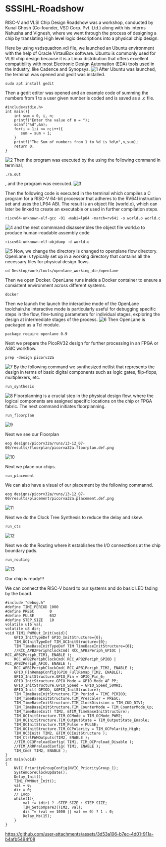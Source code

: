 # SSSIHL-Roadshow
RISC-V and VLSI Chip Design Roadshow was a workshop, conducted by Kunal Ghosh (Co-founder, VSD Corp. Pvt. Ltd.) along with his interns Nahusha and Vignesh, where we went through the process of designing a chip by translating High level logic descriptions into a physical chip design.

Here by using vsdsquadron.vdi file, we launched an Ubuntu environment with the help of Oracle VirtaulBox software. Ubuntu is commonly used for VLSI chip design because it is a Linux distribution that offers excellent compatibility with most Electronic Design Automation (EDA) tools used in the industry, like Cadence and Synopsys.
![1](https://github.com/user-attachments/assets/c86b4623-4c7e-4f95-a30e-68c06d1cbafd)
After Ubuntu was launched, the terminal was opened and gedit was installed.
```
sudo apt install gedit
```
Then a gedit editor was opened and an example code of summing the numbers from 1 to a user given number is coded and is saved as a .c file.
```
#include<stdio.h>  
int main(){  
    int sum = 0, i, n;  
    printf("Enter the value of n = ");  
    scanf("%d",&n);  
    for(i = 1;i <= n;i++){  
       sum = sum + i;  
    }  
    printf("The Sum of numbers from 1 to %d is %d\n",n,sum);  
    return 0;  
}
```
![2](https://github.com/user-attachments/assets/f096833a-5b47-41fd-8785-7284cdfeb30d)
Then the program was executed by the using the following command in terminal,
```
./a.out
```
, and the program was executed.
![3](https://github.com/user-attachments/assets/7c615072-fe36-4f12-8d25-7d0aeff31f09)

Then the following code is executed in the terminal which compiles a C program for a RISC-V 64-bit processor that adheres to the RV64I instruction set and uses the LP64 ABI. The result is an object file (world.o), which can later be linked to create an executable or used in further compilation steps.
```
riscv64-unknown-elf-gcc -O1 -mabi=lp64 -march=rv64i -o world.o world.c
```
![4](https://github.com/user-attachments/assets/455e4f6d-5d2e-45d7-91f8-05ac34deff73)
and the next commmand disassembles the object file world.o to produce human-readable assembly code
```
riscv64-unknown-elf-objdump -d world.o
```
![5](https://github.com/user-attachments/assets/0e08eb2a-3a80-4d2a-b0b6-77d99a3a7674)
Now, we change the directory is changed to openplane flow directory. OpenLane is typically set up in a working directory that contains all the necessary files for physical design flows.
```
cd Desktop/work/tools/openlane_working_dir/openlane
```
Then we open Docker. OpenLane runs inside a Docker container to ensure a consistent environment across different systems.
```
docker
```
Then we launch the launch the interactive mode of the OpenLane toolchain.he interactive mode is particularly useful for debugging specific steps in the flow, fine-tuning parameters for individual stages, exploring the design at intermediate stages of the process.
![6](https://github.com/user-attachments/assets/6b6b7457-b768-4379-b050-46715abe7a07)
Then OpenLane is packaged as a Tcl module.
```
package require openlane 0.9

```
Next we prepare the PicoRV32 design for further processing in an FPGA or ASIC workflow.
```
prep -design picorv32a
```
![7](https://github.com/user-attachments/assets/53dad896-8ea8-4cd2-9ce3-f906dd4fcbae)
By the following command we synthesized netlist that represents the design in terms of basic digital components such as logic gates, flip-flops, multiplexers, etc.
```
run_synthesis
```
![8](https://github.com/user-attachments/assets/dcc2a1dd-6bff-46a6-be31-08f971cc1f25)
Floorplanning is a crucial step in the physical design flow, where the logical components are assigned specific locations on the chip or FPGA fabric. The next command initiates floorplanning.
```
run_floorplan
```
![9](https://github.com/user-attachments/assets/8aafce90-cbb3-4cd1-b025-bda0cacdac27)

Next we see our Floorplan
```
eog designs/picorv32a/runs/13-12_07-00/results/floorplan/picorva32a.floorplan.def.png
```
![10](https://github.com/user-attachments/assets/62ad4be2-ceff-4688-808f-480845478138)

Next we place our chips.
```
run_placement
```
We can also have a visual of our placement by the following commannd.
```
eog designs/picorv32a/runs/13-12_07-00/results/placement/picorva32a.placement.def.png
```
![11](https://github.com/user-attachments/assets/85b12618-89d7-48ef-8953-d5615b95caf3)

Next we do the Clock Tree Synthesis to reduce the delay and skew.
```
run_cts
```
![12](https://github.com/user-attachments/assets/674cab43-47ed-4c57-8b56-3095e20ecc5d)

Next we do the Routing where it establishes the I/O connecttions at the chip boundary pads.
```
run_routing
```
![13](https://github.com/user-attachments/assets/7acae4cb-e6df-4573-b445-8641e99bef35)

Our chip is ready!!!

We can connect the RISC-V board to our systems and do basic LED fading by the board.
```
#include "debug.h"
#define TIME_PERIOD 1000
#define PRESC       0
#define PULSE       632
#define STEP_SIZE   10
volatile u16 val;
volatile u8 dir;
void TIM1_PWMOut_Init(void){
    GPIO_InitTypeDef GPIO_InitStructure={0};
    TIM_OCInitTypeDef TIM_OCInitStructure={0};
    TIM_TimeBaseInitTypeDef TIM_TimeBaseInitStructure={0};
    //RCC_APB2PeriphClockCmd( RCC_APB2Periph_GPIOC | RCC_APB2Periph_TIM1, ENABLE );
    RCC_APB2PeriphClockCmd( RCC_APB2Periph_GPIOD | RCC_APB2Periph_AFIO, ENABLE );
    RCC_APB1PeriphClockCmd( RCC_APB1Periph_TIM2, ENABLE );
    GPIO_PinRemapConfig(GPIO_FullRemap_TIM2, ENABLE);
    GPIO_InitStructure.GPIO_Pin = GPIO_Pin_6;
    GPIO_InitStructure.GPIO_Mode = GPIO_Mode_AF_PP;
    GPIO_InitStructure.GPIO_Speed = GPIO_Speed_50MHz;
    GPIO_Init( GPIOD, &GPIO_InitStructure);
    TIM_TimeBaseInitStructure.TIM_Period = TIME_PERIOD;
    TIM_TimeBaseInitStructure.TIM_Prescaler = PRESC;
    TIM_TimeBaseInitStructure.TIM_ClockDivision = TIM_CKD_DIV1;
    TIM_TimeBaseInitStructure.TIM_CounterMode = TIM_CounterMode_Up;
    TIM_TimeBaseInit( TIM2, &TIM_TimeBaseInitStructure);
    TIM_OCInitStructure.TIM_OCMode = TIM_OCMode_PWM2;
    TIM_OCInitStructure.TIM_OutputState = TIM_OutputState_Enable;
    TIM_OCInitStructure.TIM_Pulse = PULSE;
    TIM_OCInitStructure.TIM_OCPolarity = TIM_OCPolarity_High;
    TIM_OC3Init( TIM2, &TIM_OCInitStructure );
    TIM_CtrlPWMOutputs(TIM2, ENABLE );
    //TIM_OC3PreloadConfig( TIM1, TIM_OCPreload_Disable );
    //TIM_ARRPreloadConfig( TIM1, ENABLE );
    TIM_Cmd( TIM2, ENABLE );
}
int main(void)
{
    NVIC_PriorityGroupConfig(NVIC_PriorityGroup_1);
    SystemCoreClockUpdate();
    Delay_Init();
    TIM1_PWMOut_Init();
    val = 0;
    dir = 0;
    // Loop
    while(1){
        val += (dir) ? -STEP_SIZE : STEP_SIZE;
        TIM_SetCompare3(TIM2, val);
        dir ^= (val == 1000 || val == 0) ? 1 : 0;
        Delay_Ms(15);
    }
}

```
https://github.com/user-attachments/assets/3d53a106-b7ec-4d01-911a-b4afb5494f08

